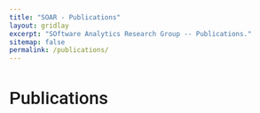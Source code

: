 ```yaml
---
title: "SOAR - Publications"
layout: gridlay
excerpt: "SOftware Analytics Research Group -- Publications."
sitemap: false
permalink: /publications/
---
```



<h1 style="font-family: 'Roboto', sans-serif; font-weight: 500; font-size: 32px;">Publications</h1>
<!-- 
## Group highlights

(For a full list see [below](#full-list) or go to [DBLP](https://dblp.uni-trier.de/pers/hd/l/Lo_0001:David), [Google Scholar](http://scholar.google.com/citations?user=Ra4bt-oAAAAJ&hl=en))

{% assign number_printed = 0 %}
{% for publi in site.data.publist %}

{% assign even_odd = number_printed | modulo: 2 %}
{% if publi.highlight == 1 %}

{% if even_odd == 0 %}
<div class="row">
{% endif %}

<div class="col-sm-6 clearfix">
 <div class="well">
  <pubtit>{{ publi.title }}</pubtit>
  <img src="{{ site.url }}{{ site.baseurl }}/images/pubpic/{{ publi.image }}" class="img-responsive" width="33%" style="float: left" />
  <p>{{ publi.description }}</p>
  <p><em>{{ publi.authors }}</em></p>
  <p><strong><a href="{{ publi.link.url }}">{{ publi.link.display }}</a></strong></p>
  <p class="text-danger"><strong> {{ publi.news1 }}</strong></p>
  <p> {{ publi.news2 }}</p>
 </div>
</div>

{% assign number_printed = number_printed | plus: 1 %}

{% if even_odd == 1 %}
</div>
{% endif %}

{% endif %}
{% endfor %}

{% assign even_odd = number_printed | modulo: 2 %}
{% if even_odd == 1 %}
</div>
{% endif %}

<p> &nbsp; </p>

## Full List
 -->

(For a full list, please go to [DBLP](https://dblp.uni-trier.de/pers/hd/l/Lo_0001:David) or [Google Scholar](http://scholar.google.com/citations?user=Ra4bt-oAAAAJ&hl=en))

### 2020

{% for publi in site.data.publist_2020 %}

<div class="col-sm-1" style="padding:0px">
  {% if publi.type == "Journal" %} 
  <div class="box" style="background-color: #C32B72;"></div>
  <p style="display:inline-block;">[Journal] </p>
  {% endif %}
  {% if publi.type == "Conference" %} 
  <div class="box" style="background-color: #196CA3;"></div>
  <p style="display:inline-block;">[Conf] </p>
  {% endif %}
  {% if publi.type == "Arxiv" %} 
  <div class="box" style="background-color: #606B70;"></div>
  <p style="display:inline-block;">[Arxiv] </p>
  {% endif %}
  {% if publi.type == "Editorship" %} 
  <div class="box" style="background-color: #33C3BA;"></div>
  <p style="display:inline-block;">[Editor] </p>
  {% endif %}
  {% if publi.type <> "Journal" and publi.type <> "Conference" and publi.type <> "Arxiv" and publi.type <> "Editorship" %} 
  <div class="box"></div>
  <p style="display:inline-block;">[Other] </p>
  {% endif %}
</div>
<div class="col-sm-11">
  <p>
  **{{ publi.title }}** <br/>
  <em>{{ publi.authors }} </em><br/>
  {{ publi.publisher }} ( {% if publi.pdf %} <a href="/papers/2020/{{ publi.pdf }}" target="_blank">Paper PDF</a> {% endif %} {% if publi.pdf and publi.doi %} | {% endif %} {% if publi.doi %} <a href="{{ publi.doi }}" target="_blank">DOI</a> {% endif %} {% if publi.pdf and publi.code %} | {% endif %}  {% if publi.code %} <a href="{{ publi.code }}" target="_blank">Code</a> {% endif %} )
  </p>
</div>

{% endfor %}


### 2019

{% for publi in site.data.publist_2019 %}

<div class="col-sm-1" style="padding:0px">
  {% if publi.type == "Journal" %} 
  <div class="box" style="background-color: #C32B72;"></div>
  <p style="display:inline-block;">[Journal] </p>
  {% endif %}
  {% if publi.type == "Conference" %} 
  <div class="box" style="background-color: #196CA3;"></div>
  <p style="display:inline-block;">[Conf] </p>
  {% endif %}
  {% if publi.type == "Arxiv" %} 
  <div class="box" style="background-color: #606B70;"></div>
  <p style="display:inline-block;">[Arxiv] </p>
  {% endif %}
  {% if publi.type == "Editorship" %} 
  <div class="box" style="background-color: #33C3BA;"></div>
  <p style="display:inline-block;">[Editor] </p>
  {% endif %}
  {% if publi.type <> "Journal" and publi.type <> "Conference" and publi.type <> "Arxiv" and publi.type <> "Editorship" %} 
  <div class="box"></div>
  <p style="display:inline-block;">[Other] </p>
  {% endif %}
</div>
<div class="col-sm-11">
  <p>
  **{{ publi.title }}** <br/>
  <em>{{ publi.authors }} </em><br/>
  {{ publi.publisher }} ( {% if publi.pdf %} <a href="/papers/2019/{{ publi.pdf }}" target="_blank">Paper PDF</a> {% endif %} {% if publi.pdf and publi.doi %} | {% endif %} {% if publi.doi %} <a href="{{ publi.doi }}" target="_blank">DOI</a> {% endif %} {% if publi.pdf and publi.code %} | {% endif %}  {% if publi.code %} <a href="{{ publi.code }}" target="_blank">Code</a> {% endif %} )
  </p>
</div>

{% endfor %}

### 2018

{% for publi in site.data.publist_2018 %}

<div class="col-sm-1" style="padding:0px">
  {% if publi.type == "Journal" %} 
  <div class="box" style="background-color: #C32B72;"></div>
  <p style="display:inline-block;">[Journal] </p>
  {% endif %}
  {% if publi.type == "Conference" %} 
  <div class="box" style="background-color: #196CA3;"></div>
  <p style="display:inline-block;">[Conf] </p>
  {% endif %}
  {% if publi.type == "Arxiv" %} 
  <div class="box" style="background-color: #606B70;"></div>
  <p style="display:inline-block;">[Arxiv] </p>
  {% endif %}
  {% if publi.type == "Editorship" %} 
  <div class="box" style="background-color: #33C3BA;"></div>
  <p style="display:inline-block;">[Editor] </p>
  {% endif %}
  {% if publi.type <> "Journal" and publi.type <> "Conference" and publi.type <> "Arxiv" and publi.type <> "Editorship" %} 
  <div class="box"></div>
  <p style="display:inline-block;">[Other] </p>
  {% endif %}
</div>
<div class="col-sm-11">
  <p>
  **{{ publi.title }}** <br/>
  <em>{{ publi.authors }} </em><br/>
  {{ publi.publisher }} ( {% if publi.pdf %} <a href="/papers/2018/{{ publi.pdf }}" target="_blank">Paper PDF</a> {% endif %} {% if publi.pdf and publi.doi %} | {% endif %} {% if publi.doi %} <a href="{{ publi.doi }}" target="_blank">DOI</a> {% endif %} {% if publi.pdf and publi.code %} | {% endif %}  {% if publi.code %} <a href="{{ publi.code }}" target="_blank">Code</a> {% endif %} )
  </p>
</div>

{% endfor %}

<style>
.container {
  height: 200px;
  position: relative;
  border: 3px solid green;
}

.vertical-center {
  margin: 0;
  position: absolute;
  top: 50%;
  -ms-transform: translateY(-50%);
  transform: translateY(-50%);
}

.box {
  display:inline-block;
  width:8px;
  height:8px;
  background-color: grey;
  margin-right:6px;
}
</style>
